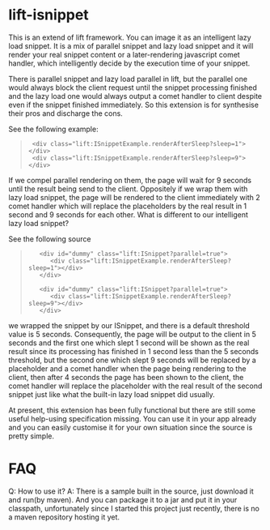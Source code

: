 lift-isnippet
=============

This is an extend of lift framework. You can image it as an intelligent lazy
load snippet. It is a mix of parallel snippet and lazy load snippet and it will
render your real snippet content or a later-rendering javascript comet handler,
which intelligently decide by the execution time of your snippet.

There is parallel snippet and lazy load parallel in lift, but the parallel one
would always block the client request until the snippet processing finished and
the lazy load one would always output a comet handler to client despite even if
the snippet finished immediately. So this extension is for synthesise their pros
and discharge the cons.

See the following example:

>      <div class="lift:ISnippetExample.renderAfterSleep?sleep=1"></div>
>      <div class="lift:ISnippetExample.renderAfterSleep?sleep=9"></div>

If we compel parallel rendering on them, the page will wait for 9 seconds until
the result being send to the client. Oppositely if we wrap them with lazy load
snippet, the page will be rendered to the client immediately with 2 comet handler
which will replace the placeholders by the real result in 1 second and 9 seconds
for each other. What is different to our intelligent lazy load snippet?

See the following source

>        <div id="dummy" class="lift:ISnippet?parallel=true">
>           <div class="lift:ISnippetExample.renderAfterSleep?sleep=1"></div>
>        </div>
>         
>        <div id="dummy" class="lift:ISnippet?parallel=true">
>           <div class="lift:ISnippetExample.renderAfterSleep?sleep=9"></div>
>        </div>

we wrapped the snippet by our ISnippet, and there is a default threshold value is
5 seconds. Consequently, the page will be output to the client in 5 seconds and the
first one which slept 1 second will be shown as the real result since its processing
has finished in 1 second less than the 5 seconds threshold, but the second one which
slept 9 seconds will be replaced by a placeholder and a comet handler when the page
being rendering to the client, then after 4 seconds the page has been shown to the
client, the comet handler will replace the placeholder with the real result of the
second snippet just like what the built-in lazy load snippet did usually. 

At present, this extension has been fully functional but there are still some useful
help-using specification missing. You can use it in your app already and you can easily
customise it for your own situation since the source is pretty simple.  

FAQ
=============

Q: How to use it? 
A: There is a sample built in the source, just download it and run(by maven). And you
can package it to a jar and put it in your classpath, unfortunately since I started
this project just recently, there is no a maven repository hosting it yet.